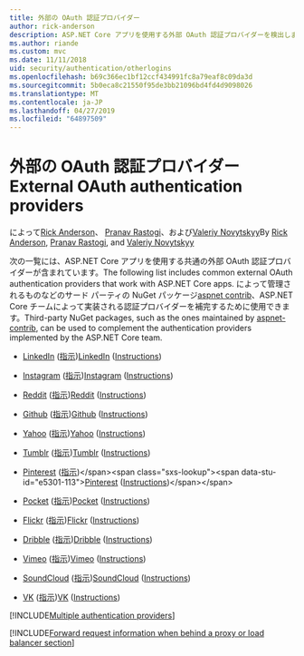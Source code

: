 ```yaml
---
title: 外部の OAuth 認証プロバイダー
author: rick-anderson
description: ASP.NET Core アプリを使用する外部 OAuth 認証プロバイダーを検出します。
ms.author: riande
ms.custom: mvc
ms.date: 11/11/2018
uid: security/authentication/otherlogins
ms.openlocfilehash: b69c366ec1bf12ccf434991fc8a79eaf8c09da3d
ms.sourcegitcommit: 5b0eca8c21550f95de3bb21096bd4fd4d9098026
ms.translationtype: MT
ms.contentlocale: ja-JP
ms.lasthandoff: 04/27/2019
ms.locfileid: "64897509"
---
```

# <a name="external-oauth-authentication-providers"></a><span data-ttu-id="e5301-103">外部の OAuth 認証プロバイダー</span><span class="sxs-lookup"><span data-stu-id="e5301-103">External OAuth authentication providers</span></span>

<span data-ttu-id="e5301-104">によって[Rick Anderson](https://twitter.com/RickAndMSFT)、 [Pranav Rastogi](https://github.com/rustd)、および[Valeriy Novytskyy](https://github.com/01binary)</span><span class="sxs-lookup"><span data-stu-id="e5301-104">By [Rick Anderson](https://twitter.com/RickAndMSFT), [Pranav Rastogi](https://github.com/rustd), and [Valeriy Novytskyy](https://github.com/01binary)</span></span>

<span data-ttu-id="e5301-105">次の一覧には、ASP.NET Core アプリを使用する共通の外部 OAuth 認証プロバイダーが含まれています。</span><span class="sxs-lookup"><span data-stu-id="e5301-105">The following list includes common external OAuth authentication providers that work with ASP.NET Core apps.</span></span> <span data-ttu-id="e5301-106">によって管理されるものなどのサード パーティの NuGet パッケージ[aspnet contrib](https://www.nuget.org/packages?q=owners%3Aaspnet-contrib+title%3AOAuth)、ASP.NET Core チームによって実装される認証プロバイダーを補完するために使用できます。</span><span class="sxs-lookup"><span data-stu-id="e5301-106">Third-party NuGet packages, such as the ones maintained by [aspnet-contrib](https://www.nuget.org/packages?q=owners%3Aaspnet-contrib+title%3AOAuth), can be used to complement the authentication providers implemented by the ASP.NET Core team.</span></span>

* <span data-ttu-id="e5301-107">[LinkedIn](https://www.linkedin.com/developer/apps) ([指示](https://developer.linkedin.com/docs/oauth2))</span><span class="sxs-lookup"><span data-stu-id="e5301-107">[LinkedIn](https://www.linkedin.com/developer/apps) ([Instructions](https://developer.linkedin.com/docs/oauth2))</span></span>

* <span data-ttu-id="e5301-108">[Instagram](https://www.instagram.com/developer/register/) ([指示](https://www.instagram.com/developer/authentication/))</span><span class="sxs-lookup"><span data-stu-id="e5301-108">[Instagram](https://www.instagram.com/developer/register/) ([Instructions](https://www.instagram.com/developer/authentication/))</span></span>

* <span data-ttu-id="e5301-109">[Reddit](https://www.reddit.com/login?dest=https%3A%2F%2Fwww.reddit.com%2Fprefs%2Fapps) ([指示](https://github.com/reddit/reddit/wiki/OAuth2-Quick-Start-Example))</span><span class="sxs-lookup"><span data-stu-id="e5301-109">[Reddit](https://www.reddit.com/login?dest=https%3A%2F%2Fwww.reddit.com%2Fprefs%2Fapps) ([Instructions](https://github.com/reddit/reddit/wiki/OAuth2-Quick-Start-Example))</span></span>

* <span data-ttu-id="e5301-110">[Github](https://github.com/login?return_to=https%3A%2F%2Fgithub.com%2Fsettings%2Fapplications%2Fnew) ([指示](https://developer.github.com/v3/oauth/))</span><span class="sxs-lookup"><span data-stu-id="e5301-110">[Github](https://github.com/login?return_to=https%3A%2F%2Fgithub.com%2Fsettings%2Fapplications%2Fnew) ([Instructions](https://developer.github.com/v3/oauth/))</span></span>

* <span data-ttu-id="e5301-111">[Yahoo](https://login.yahoo.com/config/login?src=devnet&.done=http%3A%2F%2Fdeveloper.yahoo.com%2Fapps%2Fcreate%2F) ([指示](https://developer.yahoo.com/bbauth/user.html))</span><span class="sxs-lookup"><span data-stu-id="e5301-111">[Yahoo](https://login.yahoo.com/config/login?src=devnet&.done=http%3A%2F%2Fdeveloper.yahoo.com%2Fapps%2Fcreate%2F) ([Instructions](https://developer.yahoo.com/bbauth/user.html))</span></span>

* <span data-ttu-id="e5301-112">[Tumblr](https://www.tumblr.com/oauth/apps) ([指示](https://www.tumblr.com/docs/api/v2#auth))</span><span class="sxs-lookup"><span data-stu-id="e5301-112">[Tumblr](https://www.tumblr.com/oauth/apps) ([Instructions](https://www.tumblr.com/docs/api/v2#auth))</span></span>

* <span data-ttu-id="e5301-113">[Pinterest](https://www.pinterest.com/login/?next=http%3A%2F%2Fdevsite%2Fapps%2F) ([指示](https://developers.pinterest.com/docs/api/overview/?))</span><span class="sxs-lookup"><span data-stu-id="e5301-113">[Pinterest](https://www.pinterest.com/login/?next=http%3A%2F%2Fdevsite%2Fapps%2F) ([Instructions](https://developers.pinterest.com/docs/api/overview/?))</span></span>

* <span data-ttu-id="e5301-114">[Pocket](https://getpocket.com/developer/apps/new) ([指示](https://getpocket.com/developer/docs/authentication))</span><span class="sxs-lookup"><span data-stu-id="e5301-114">[Pocket](https://getpocket.com/developer/apps/new) ([Instructions](https://getpocket.com/developer/docs/authentication))</span></span>

* <span data-ttu-id="e5301-115">[Flickr](https://www.flickr.com/services/apps/create) ([指示](https://www.flickr.com/services/api/auth.oauth.html))</span><span class="sxs-lookup"><span data-stu-id="e5301-115">[Flickr](https://www.flickr.com/services/apps/create) ([Instructions](https://www.flickr.com/services/api/auth.oauth.html))</span></span>

* <span data-ttu-id="e5301-116">[Dribble](https://dribbble.com/signup) ([指示](http://developer.dribbble.com/v1/oauth/))</span><span class="sxs-lookup"><span data-stu-id="e5301-116">[Dribble](https://dribbble.com/signup) ([Instructions](http://developer.dribbble.com/v1/oauth/))</span></span>

* <span data-ttu-id="e5301-117">[Vimeo](https://vimeo.com/join) ([指示](https://developer.vimeo.com/api/authentication))</span><span class="sxs-lookup"><span data-stu-id="e5301-117">[Vimeo](https://vimeo.com/join) ([Instructions](https://developer.vimeo.com/api/authentication))</span></span>

* <span data-ttu-id="e5301-118">[SoundCloud](https://soundcloud.com/you/apps/new) ([指示](https://developers.soundcloud.com/blog/we-love-oauth-2))</span><span class="sxs-lookup"><span data-stu-id="e5301-118">[SoundCloud](https://soundcloud.com/you/apps/new) ([Instructions](https://developers.soundcloud.com/blog/we-love-oauth-2))</span></span>

* <span data-ttu-id="e5301-119">[VK](https://vk.com/apps?act=manage) ([指示](https://vk.com/pages?oid=-17680044&p=Authorizing_Sites))</span><span class="sxs-lookup"><span data-stu-id="e5301-119">[VK](https://vk.com/apps?act=manage) ([Instructions](https://vk.com/pages?oid=-17680044&p=Authorizing_Sites))</span></span>

[!INCLUDE[Multiple authentication providers](includes/chain-auth-providers.md)]

[!INCLUDE[Forward request information when behind a proxy or load balancer section](includes/forwarded-headers-middleware.md)]
